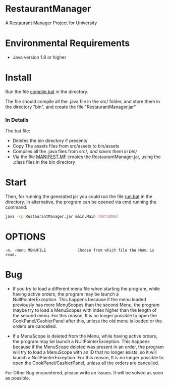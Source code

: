 # RestaurantManager

A Restaurant Manager Project for University

# Environmental Requirements

* Java version 1.8 or higher

# Install

Run the file [compile.bat](https://github.com/SDiCesare/RestaurantManager/blob/master/compile.bat) in the directory.

The file should compile all the .java file in the src/ folder, and store them in the directory "bin", and create the
file "RestaurantManager.jar"

### In Details

The bat file:

* Deletes the bin directory if presents
* Copy The assets files from src/assets to bin/assets
* Compiles all the .java files from src/*, and saves them in bin/*
* Via the file [MANIFEST.MF](https://github.com/SDiCesare/RestaurantManager/blob/master/src/META-INF/MANIFEST.MF)
  creates the RestaurantManager.jar, using the .class files in the bin directory

# Start

Then, for running the generated jar you could run the
file [run.bat](https://github.com/SDiCesare/RestaurantManager/blob/master/run.bat) in the directory.
In alternative, the program can be opened via cmd running the command:

```bash
java -cp RestaurantManager.jar main.Main [OPTIONS]
```

# OPTIONS

    -m, -menu MENUFILE              Choose from which file the Menu is read.

# Bug

* If you try to load a different menu file when starting the program, while having active orders, the program may
  be launch a NullPointerException. This happens because if the menu loaded previously has more MenuScopes
  than the second Menu, the program maybe try to load a MenuScopes with index higher than the length of the second menu.
  For this reason, It is no longer possible to open the CookPanel/CashierPanel after this, unless the old menu is loaded
  or the orders are cancelled.

* If a MenuScope is deleted from the Menu, while having active orders, the program may be launch a NUllPointerException.
  This happens because if the MenuScope deleted was present in an order, the program will try to load a MenuScope with
  an ID that no longer exists, so it will launch a NullPointerException.
  For this reason, It is no longer possible to open the CookPanel/CashierPanel, unless all the orders are cancelled.

For Other Bug encountered, please write an Issues. It will be solved as soon as possible.
